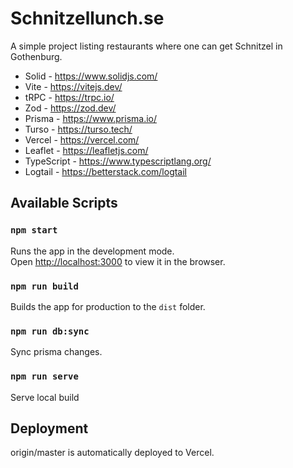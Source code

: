 # Schnitzellunch.se

A simple project listing restaurants where one can get Schnitzel in Gothenburg.

- Solid - https://www.solidjs.com/
- Vite - https://vitejs.dev/
- tRPC - https://trpc.io/
- Zod - https://zod.dev/
- Prisma - https://www.prisma.io/
- Turso - https://turso.tech/
- Vercel - https://vercel.com/
- Leaflet - https://leafletjs.com/
- TypeScript - https://www.typescriptlang.org/
- Logtail - https://betterstack.com/logtail

## Available Scripts

### `npm start`

Runs the app in the development mode.<br>
Open [http://localhost:3000](http://localhost:3000) to view it in the browser.

### `npm run build`

Builds the app for production to the `dist` folder.<br>

### `npm run db:sync`

Sync prisma changes.

### `npm run serve`

Serve local build

## Deployment

origin/master is automatically deployed to Vercel.
